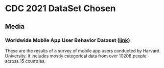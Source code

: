 # CDC 2021 DataSet Chosen

## Media

### Worldwide Mobile App User Behavior Dataset ([link](https://dataverse.harvard.edu/dataset.xhtml?persistentId=doi:10.7910/DVN/27459))
These are the results of a survey of mobile app users conducted by Harvard University. It includes mostly categorical data from over 10208 people across 15 countries.
